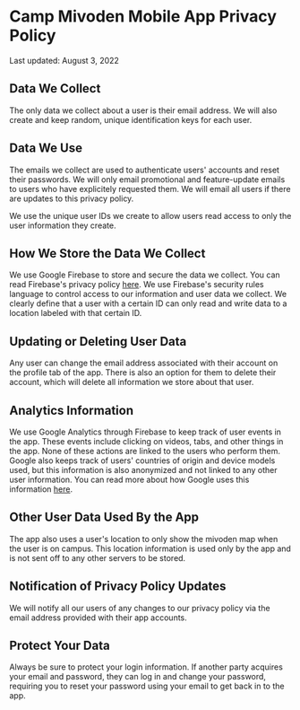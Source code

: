 # Camp Mivoden Mobile App Privacy Policy
Last updated: August 3, 2022

## Data We Collect
The only data we collect about a user is their email address. We will also create and keep random, unique identification keys for each user.

## Data We Use
The emails we collect are used to authenticate users' accounts and reset their passwords. We will only email promotional and feature-update emails to users who have explicitely requested them. We will email all users if there are updates to this privacy policy. 

We use the unique user IDs we create to allow users read access to only the user information they create.

## How We Store the Data We Collect
We use Google Firebase to store and secure the data we collect. You can read Firebase's privacy policy [here](https://firebase.google.com/support/privacy). We use Firebase's security rules language to control access to our information and user data we collect. We clearly define that a user with a certain ID can only read and write data to a location labeled with that certain ID.

## Updating or Deleting User Data
Any user can change the email address associated with their account on the profile tab of the app. There is also an option for them to delete their account, which will delete all information we store about that user.

## Analytics Information
We use Google Analytics through Firebase to keep track of user events in the app. These events include clicking on videos, tabs, and other things in the app. None of these actions are linked to the users who perform them. Google also keeps track of users' countries of origin and device models used, but this information is also anonymized and not linked to any other user information. You can read more about how Google uses this information [here](https://policies.google.com/technologies/partner-sites).

## Other User Data Used By the App
The app also uses a user's location to only show the mivoden map when the user is on campus. This location information is used only by the app and is not sent off to any other servers to be stored.

## Notification of Privacy Policy Updates
We will notify all our users of any changes to our privacy policy via the email address provided with their app accounts.

## Protect Your Data
Always be sure to protect your login information. If another party acquires your email and password, they can log in and change your password, requiring you to reset your password using your email to get back in to the app.